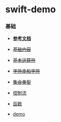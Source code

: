 # swift-demo
### 基础
- **[参考文档](https://www.cnswift.org)**
- ~~[基础内容](http://blog.csdn.net/fuzongjian/article/details/79015370)~~
- ~~[基本运算符]()~~
- ~~[字符串和字符]()~~
- ~~[集合类型]()~~
- [控制流]()
- [函数]()

- [demo](https://github.com/fuzongjian/swift-demos.git)
